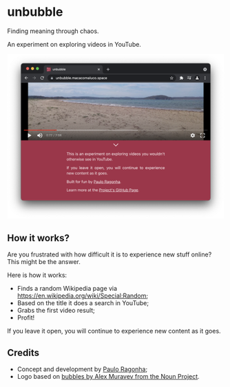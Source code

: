 # unbubble

Finding meaning through chaos.

An experiment on exploring videos in YouTube.

![Screenshot](screenshot.png)

## How it works?

Are you frustrated with how difficult it is to experience new stuff online? This might be the answer.

Here is how it works:

- Finds a random Wikipedia page via https://en.wikipedia.org/wiki/Special:Random;
- Based on the title it does a search in YouTube;
- Grabs the first video result;
- Profit!

If you leave it open, you will continue to experience new content as it goes.

## Credits

- Concept and development by [Paulo Ragonha](https://github.com/pirelenito);
- Logo based on [bubbles by Alex Muravev from the Noun Project](https://thenounproject.com/search/?q=bubble&i=1251056).
